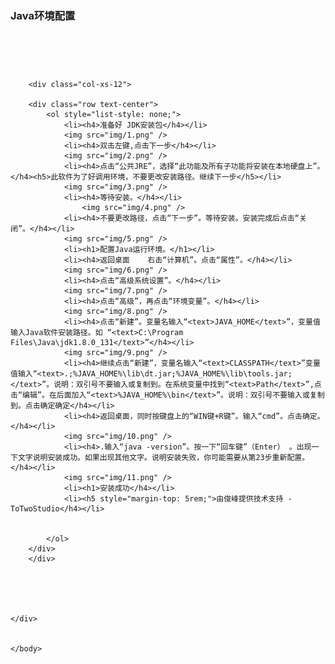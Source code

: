 <!DOCTYPE html>
<html>
	<head>
		<meta charset="UTF-8">
		<title>Java环境配置 - ToTwoStudio</title>
		<link rel="stylesheet" href="https://cdn.jsdelivr.net/npm/bootstrap@3.3.7/dist/css/bootstrap.min.css" integrity="sha384-BVYiiSIFeK1dGmJRAkycuHAHRg32OmUcww7on3RYdg4Va+PmSTsz/K68vbdEjh4u" crossorigin="anonymous">
		<style>
			h1{
				margin-top: 5rem;
			}
			h4{
				margin-top: 3rem;
				margin-left: 1rem;
				line-height:25px;
			}
			h5{
				margin: 1rem;
				color: gray;
			}
			text{
				background-color: beige;
			}
		</style>
	</head>
	<body>
	   	<div class="container">
		<!--上导航栏-->
		<nav class="nav navbar navbar-fixed-top navbar-default">
				<h3 class="text-center"><strong >Java环境配置</strong></h3>
		</nav>
		<div style="height: 60px;"></div>

		<div class="col-xs-12">
			
		<div class="row text-center">
			<ol style="list-style: none;">
				<li><h4>准备好 JDK安装包</h4></li>
				<img src="img/1.png" />
				<li><h4>双击左键,点击下一步</h4></li>
				<img src="img/2.png" />
				<li><h4>点击“公共JRE”，选择“此功能及所有子功能将安装在本地硬盘上”。</h4><h5>此软件为了好调用环境，不要更改安装路径。继续下一步</h5></li>
				<img src="img/3.png" />
				<li><h4>等待安装。</h4></li>
					<img src="img/4.png" />
				<li><h4>不要更改路径，点击“下一步”。等待安装。安装完成后点击“关闭”。</h4></li>
				<img src="img/5.png" />
				<li><h1>配置Java运行环境。</h1></li>
				<li><h4>返回桌面    右击“计算机”。点击“属性”。</h4></li>
				<img src="img/6.png" />
				<li><h4>点击“高级系统设置”。</h4></li>
				<img src="img/7.png" />
				<li><h4>点击“高级”，再点击“环境变量”。</h4></li>
				<img src="img/8.png" />
				<li><h4>点击“新建”。变量名输入“<text>JAVA_HOME</text>”，变量值输入Java软件安装路径。如 “<text>C:\Program Files\Java\jdk1.8.0_131</text>”</h4></li>
				<img src="img/9.png" />
				<li><h4>继续点击“新建”，变量名输入“<text>CLASSPATH</text>”变量值输入“<text>.;%JAVA_HOME%\lib\dt.jar;%JAVA_HOME%\lib\tools.jar;</text>”。说明：双引号不要输入或复制到。在系统变量中找到“<text>Path</text>”,点击“编辑”。在后面加入“<text>%JAVA_HOME%\bin</text>”。说明：双引号不要输入或复制到。点击确定确定</h4></li>
				<li><h4>返回桌面，同时按键盘上的“WIN键+R键”。输入“cmd”。点击确定。</h4></li>
				<img src="img/10.png" />
				<li><h4>.输入“java -version”。按一下“回车键”（Enter） 。出现一下文字说明安装成功。如果出现其他文字。说明安装失败，你可能需要从第23步重新配置。</h4></li>
				<img src="img/11.png" />
				<li><h1>安装成功</h4></li>
				<li><h5 style="margin-top: 5rem;">由俊峰提供技术支持 - ToTwoStudio</h4></li>

		
			</ol>
		</div>
		</div>

		
		
		
		
	</div>

		
	</body>
</html>
